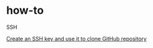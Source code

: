 # how-to

SSH

[Create an SSH key and use it to clone GitHub repository](https://github.com/mamunreza/how-to/wiki/SSH)
